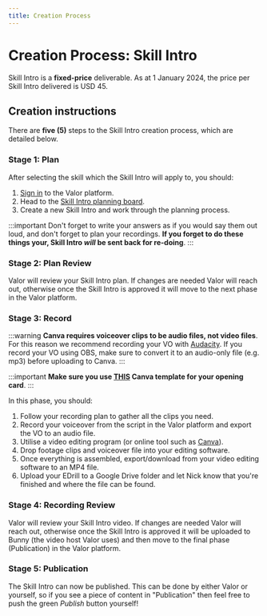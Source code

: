 ```yaml
---
title: Creation Process
---
```


# Creation Process: Skill Intro

Skill Intro is a **fixed-price** deliverable. As at 1 January 2024, the price per Skill Intro delivered is USD 45.

## Creation instructions

There are **five (5)** steps to the Skill Intro creation process, which are detailed below.

### Stage 1: Plan

After selecting the skill which the Skill Intro will apply to, you should:

1. [Sign in](https://app.valoresports.com/sign-in) to the Valor platform.
1. Head to the [Skill Intro planning board](https://app.valoresports.com/content-creation/SKILL_INTRO/prepare/list).
1. Create a new Skill Intro and work through the planning process.

:::important
Don't forget to write your answers as if you would say them out loud, and don't forget to plan your recordings. **If you forget to do these things your, Skill Intro _will_ be sent back for re-doing**.
:::

### Stage 2: Plan Review

Valor will review your Skill Intro plan. If changes are needed Valor will reach out, otherwise once the Skill Intro is approved it will move to the next phase in the Valor platform.

### Stage 3: Record

:::warning
**Canva requires voiceover clips to be audio files, not video files**. For this reason we recommend recording your VO with [Audacity](https://www.audacityteam.org/). If you record your VO using OBS, make sure to convert it to an audio-only file (e.g. mp3) before uploading to Canva.
:::

:::important
**Make sure you use [THIS](https://www.canva.com/design/DAFkckhEqnk/K3853qwFcau4uuHTNlNRZw/edit?utm_content=DAFkckhEqnk) Canva template for your opening card**.
:::

In this phase, you should:

1. Follow your recording plan to gather all the clips you need.
1. Record your voiceover from the script in the Valor platform and export the VO to an audio file.
1. Utilise a video editing program (or online tool such as [Canva](https://www.canva.com/)).
1. Drop footage clips and voiceover file into your editing software.
1. Once everything is assembled, export/download from your video editing software to an MP4 file.
1. Upload your EDrill to a Google Drive folder and let Nick know that you're finished and where the file can be found.

### Stage 4: Recording Review

Valor will review your Skill Intro video. If changes are needed Valor will reach out, otherwise once the Skill Intro is approved it will be uploaded to Bunny (the video host Valor uses) and then move to the final phase (Publication) in the Valor platform.

### Stage 5: Publication

The Skill Intro can now be published. This can be done by either Valor or yourself, so if you see a piece of content in "Publication" then feel free to push the green _Publish_ button yourself!
